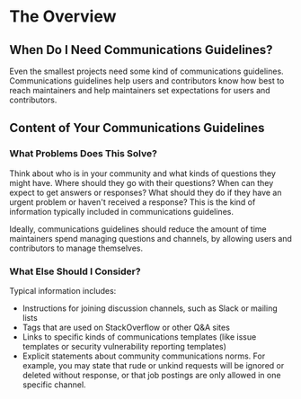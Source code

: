 # The Overview

## When Do I Need Communications Guidelines?

Even the smallest projects need some kind of communications guidelines. Communications guidelines help users and contributors know how best to reach maintainers and help maintainers set expectations for users and contributors.


## Content of Your Communications Guidelines

### What Problems Does This Solve?

Think about who is in your community and what kinds of questions they might have. Where should they go with their questions? When can they expect to get answers or responses? What should they do if they have an urgent problem or haven't received a response? This is the kind of information typically included in communications guidelines.

Ideally, communications guidelines should reduce the amount of time maintainers spend managing questions and channels, by allowing users and contributors to manage themselves.


### What Else Should I Consider?

Typical information includes:

* Instructions for joining discussion channels, such as Slack or mailing lists
* Tags that are used on StackOverflow or other Q&A sites
* Links to specific kinds of communications templates (like issue  templates or security vulnerability reporting templates)
* Explicit statements about community communications norms. For example, you may state that rude or unkind requests will be ignored or deleted without response, or that job postings are only allowed in one specific channel.

